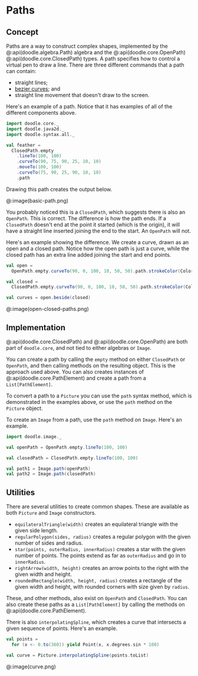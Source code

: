 # Paths

## Concept

Paths are a way to construct complex shapes,
implemented by the @:api(doodle.algebra.Path) algebra and the @:api(doodle.core.OpenPath) @:api(doodle.core.ClosedPath) types. 
A path specifies how to control a virtual pen to draw a line. 
There are three different commands that a path can contain:

- straight lines;
- [bezier curves](https://en.wikipedia.org/wiki/B%C3%A9zier_curve); and
- straight line movement that doesn't draw to the screen.

Here's an example of a path. Notice that it has examples of all of the different components above.

```scala mdoc:silent
import doodle.core._
import doodle.java2d._
import doodle.syntax.all._

val feather =
  ClosedPath.empty
    .lineTo(100, 100)
    .curveTo(90, 75, 90, 25, 10, 10)
    .moveTo(100, 100)
    .curveTo(75, 90, 25, 90, 10, 10)
    .path
```

Drawing this path creates the output below.

@:image(basic-path.png)

You probably noticed this is a `ClosedPath`, which suggests there is also an `OpenPath`. This is correct. The difference is how the path ends. If a `ClosedPath` doesn't end at the point it started (which is the origin), it will have a straight line inserted joining the end to the start. An `OpenPath` will not.

Here's an example showing the difference. We create a curve, drawn as an open and a closed path. Notice how the open path is just a curve, while the closed path has an extra line added joining the start and end points.

```scala mdoc:silent
val open =
  OpenPath.empty.curveTo(90, 0, 100, 10, 50, 50).path.strokeColor(Color.red)

val closed =
  ClosedPath.empty.curveTo(90, 0, 100, 10, 50, 50).path.strokeColor(Color.blue)

val curves = open.beside(closed)
```

@:image(open-closed-paths.png)


## Implementation

@:api(doodle.core.ClosedPath) and @:api(doodle.core.OpenPath) are both part of `doodle.core`, and not tied to either algebras or `Image`.

You can create a path by calling the `empty` method on either `ClosedPath` or `OpenPath`, and then calling methods on the resulting object. This is the approach used above. You can also creates instances of @:api(doodle.core.PathElement) and create a path from a `List[PathElement]`.

To convert a path to a `Picture` you can use the `path` syntax method, which is demonstrated in the examples above, or use the `path` method on the `Picture` object.

To create an `Image` from a path, use the `path` method on `Image`. Here's an example.

```scala mdoc:silent
import doodle.image._

val openPath = OpenPath.empty.lineTo(100, 100)

val closedPath = ClosedPath.empty.lineTo(100, 100)

val path1 = Image.path(openPath)
val path2 = Image.path(closedPath)
```

## Utilities

There are several utilities to create common shapes. These are available as both `Picture` and `Image` constructors.

* `equilateralTriangle(width)` creates an equilateral triangle with the given side length.
* `regularPolygon(sides, radius)` creates a regular polygon with the given number of sides and radius. 
* `star(points, outerRadius, innerRadius)` creates a star with the given number of points. The points extend as far as `outerRadius` and go in to `innerRadius`. 
* `rightArrow(width, height)` creates an arrow points to the right with the given width and height.
* `roundedRectangle(width, height, radius)` creates a rectangle of the given width and height, with rounded corners with size given by `radius`.

These, and other methods, also exist on `OpenPath` and `ClosedPath`.
You can also create these paths as a `List[PathElement]` by calling the methods on @:api(doodle.core.PathElement).

There is also `interpolatingSpline`, which creates a curve that intersects a given sequence of points. Here's an example.

```scala mdoc:silent
val points =
  for (x <- 0.to(360)) yield Point(x, x.degrees.sin * 100)

val curve = Picture.interpolatingSpline(points.toList)
```

@:image(curve.png)
